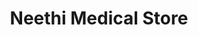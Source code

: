 ---
title: "Neethi Medical Store"
url: /koothattukulam/neethi-medical-store/
shop: medical supply
---